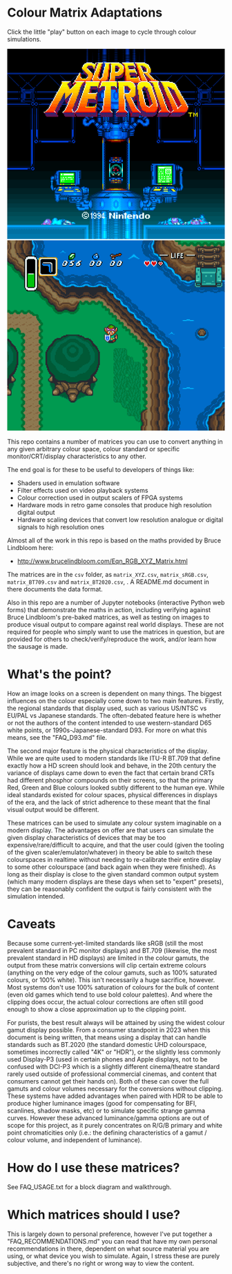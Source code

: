 # Colour Matrix Adaptations

Click the little "play" button on each image to cycle through colour simulations. 

![metroid_animated_all.gif](jupyter/out/metroid_animated_all.gif) ![zelda_animated_all.gif](jupyter/out/zelda_animated_all.gif)

This repo contains a number of matrices you can use to convert anything in any given arbitrary colour space, colour standard or specific monitor/CRT/display characteristics to any other. 

The end goal is for these to be useful to developers of things like: 
* Shaders used in emulation software
* Filter effects used on video playback systems
* Colour correction used in output scalers of FPGA systems
* Hardware mods in retro game consoles that produce high resolution digital output
* Hardware scaling devices that convert low resolution analogue or digital signals to high resolution ones

Almost all of the work in this repo is based on the maths provided by Bruce Lindbloom here:
* http://www.brucelindbloom.com/Eqn_RGB_XYZ_Matrix.html

The matrices are in the `csv` folder, as `matrix_XYZ.csv`, `matrix_sRGB.csv`, `matrix_BT709.csv` and `matrix_BT2020.csv`, .  A README.md document in there documents the data format.  

Also in this repo are a number of Jupyter notebooks (interactive Python web forms) that demonstrate the maths in action, including verifying against Bruce Lindbloom's pre-baked matrices, as well as testing on images to produce visual output to compare against real world displays. These are not required for people who simply want to use the matrices in question, but are provided for others to check/verify/reproduce the work, and/or learn how the sausage is made. 

# What's the point? 

How an image looks on a screen is dependent on many things.  The biggest influences on the colour especially come down to two main features. Firstly, the regional standards that display used, such as various US/NTSC vs EU/PAL vs Japanese standards. The often-debated feature here is whether or not the authors of the content intended to use western-standard D65 white points, or 1990s-Japanese-standard D93.  For more on what this means, see the "FAQ_D93.md" file.

The second major feature is the physical characteristics of the display.  While we are quite used to modern standards like ITU-R BT.709 that define exactly how a HD screen should look and behave, in the 20th century the variance of displays came down to even the fact that certain brand CRTs had different phosphor compounds on their screens, so that the primary Red, Green and Blue colours looked subtly different to the human eye.  While ideal standards existed for colour spaces, physical differences in displays of the era, and the lack of strict adherence to these meant that the final visual output would be different. 

These matrices can be used to simulate any colour system imaginable on a modern display.  The advantages on offer are that users can simulate the given display characteristics of devices that may be too expensive/rare/difficult to acquire, and that the user could (given the tooling of the given scaler/emulator/whatever) in theory be able to switch these colourspaces in realtime without needing to re-calibrate their entire display to some other colourspace (and back again when they were finished).  As long as their display is close to the given standard common output system (which many modern displays are these days when set to "expert" presets), they can be reasonably confident the output is fairly consistent with the simulation intended. 

# Caveats

Because some current-yet-limited standards like sRGB (still the most prevalent standard in PC monitor displays) and BT.709 (likewise, the most prevalent standard in HD displays) are limited in the colour gamuts, the output from these matrix conversions will clip certain extreme colours (anything on the very edge of the colour gamuts, such as 100% saturated colours, or 100% white). This isn't necessarily a huge sacrifice, however. Most systems don't use 100% saturation of colours for the bulk of content (even old games which tend to use bold colour palettes). And where the clipping does occur, the actual colour corrections are often still good enough to show a close approximation up to the clipping point. 

For purists, the best result always will be attained by using the widest colour gamut display possible.  From a consumer standpoint in 2023 when this document is being written, that means using a display that can handle standards such as BT.2020 (the standard domestic UHD colourspace, sometimes incorrectly called "4K" or "HDR"), or the slightly less commonly used Display-P3 (used in certain phones and Apple displays, not to be confused with DCI-P3 which is a slightly different cinema/theatre standard rarely used outside of professional commercial cinemas, and content that consumers cannot get their hands on).  Both of these can cover the full gamuts and colour volumes necessary for the conversions without clipping.  These systems have added advantages when paired with HDR to be able to produce higher luminance images (good for compensating for BFI, scanlines, shadow masks, etc) or to simulate specific strange gamma curves.  However these advanced luminance/gamma options are out of scope for this project, as it purely concentrates on R/G/B primary and white point chromaticities only (i.e.: the defining characteristics of a gamut / colour volume, and independent of luminance). 

# How do I use these matrices? 

See FAQ_USAGE.txt for a block diagram and walkthrough. 

# Which matrices should I use? 

This is largely down to personal preference, however I've put together a "FAQ_RECOMMENDATIONS.md" you can read that have my own personal recommendations in there, dependent on what source material you are using, or what device you wish to simulate.  Again, I stress these are purely subjective, and there's no right or wrong way to view the content.  
